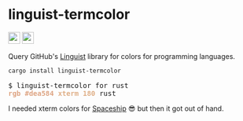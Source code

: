 # linguist-termcolor

<a href="https://crates.io/crates/linguist-termcolor"><img src="https://img.shields.io/crates/v/linguist-termcolor?style=for-the-badge&logo=rust" style="height: 24px;" /></a>
<a href="https://docs.rs/linguist-termcolor"><img src="https://img.shields.io/badge/docs.rs-linguist--termcolor-5e5085?style=for-the-badge&logo=docs.rs" style="height: 24px;" /></a>

Query GitHub's [Linguist] library for colors for programming languages.

[Linguist]: https://github.com/github-linguist/linguist

```bash
cargo install linguist-termcolor
```

<pre>$ linguist-termcolor for rust
<strong style="color: #dea584 !important">rgb #dea584</strong> <strong style="color: #dfaf87 !important">xterm 180</strong> rust</pre>

I needed xterm colors for [Spaceship] 😎 but then it got out of hand.

[Spaceship]: https://github.com/spaceship-prompt/spaceship-prompt
